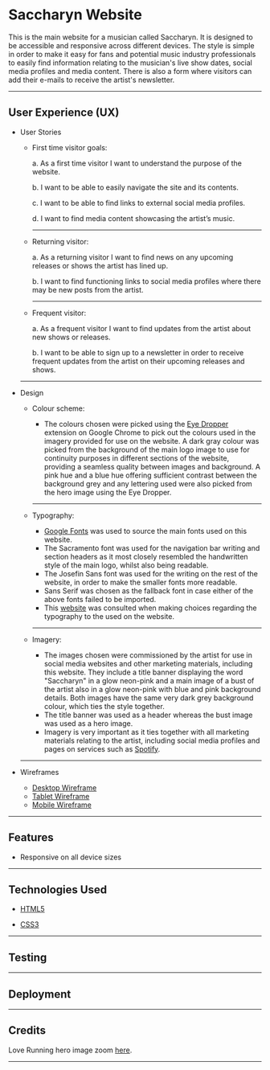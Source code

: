 # Saccharyn Website

This is the main website for a musician called Saccharyn. It is designed to be accessible and responsive across different devices. The style is simple in order to make it easy for fans and potential music industry professionals to easily find information relating to the musician's live show dates, social media profiles and media content. There is also a form where visitors can add their e-mails to receive the artist's newsletter. 


---


## User Experience (UX)

* User Stories

    + First time visitor goals:

        a. As a first time visitor I want to understand the purpose of the website.

        b. I want to be able to easily navigate the site and its contents.

        c. I want to be able to find links to external social media profiles.

        d. I want to find media content showcasing the artist’s music.

        ---

    + Returning visitor:

        a. As a returning visitor I want to find news on any upcoming releases or shows the artist has lined up.

        b. I want to find functioning links to social media profiles where there may be new posts from the artist.

        ---

    + Frequent visitor:

        a. As a frequent visitor I want to find updates from the artist about new shows or releases.

        b. I want to be able to sign up to a newsletter in order to receive frequent updates from the artist on their upcoming releases and shows.
    
    ---

* Design

    + Colour scheme:
        
        - The colours chosen were picked using the [Eye Dropper](https://eyedropper.org/) extension on Google Chrome to pick out the colours used in the imagery provided for use on the website. A dark gray colour was picked from the background of the main logo image to use for continuity purposes in different sections of the website, providing a seamless quality between images and background. A pink hue and a blue hue offering sufficient contrast between the background grey and any lettering used were also picked from the hero image using the Eye Dropper.

        ---

    + Typography:

        - [Google Fonts](https://fonts.google.com/) was used to source the main fonts used on this website.
        - The Sacramento font was used for the navigation bar writing and section headers as it most closely resembled the handwritten style of the main logo, whilst also being readable.
        - The Josefin Sans font was used for the writing on the rest of the website, in order to make the smaller fonts more readable.
        - Sans Serif was chosen as the fallback font in case either of the above fonts failed to be imported.
        - This [website](https://kevq.uk/whats-in-a-font-researching-website-typography/) was consulted when making choices regarding the typography to the used on the website. 

        ---

    + Imagery:

        - The images chosen were commissioned by the artist for use in social media websites and other marketing materials, including this website. They include a title banner displaying the word "Saccharyn" in a glow neon-pink and a main image of a bust of the artist also in a glow neon-pink with blue and pink background details. Both images have the same very dark grey background colour, which ties the style together. 
        - The title banner was used as a header whereas the bust image was used as a hero image.
        - Imagery is very important as it ties together with all marketing materials relating to the artist, including social media profiles and pages on services such as [Spotify](https://open.spotify.com/artist/7BrG3qmLmDp8B30dzd657d).

    ---

* Wireframes

    + [Desktop Wireframe](assets/images/wireframe1.png)
    + [Tablet Wireframe](assets/images/wireframe2.png)
    + [Mobile Wireframe](assets/images/wireframe3.png)


---


## Features

* Responsive on all device sizes


---


## Technologies Used


- [HTML5](https://kevq.uk/whats-in-a-font-researching-website-typography/)

- [CSS3](https://en.wikipedia.org/wiki/CSS)


---


## Testing


---


## Deployment


---


## Credits

Love Running hero image zoom [here](https://learn.codeinstitute.net/courses/course-v1:CodeInstitute+CSE101+2020_Q2/courseware/be0e510a3aca4bccb6e0bba4cf7cf06b/83c6c94d55f44c79a3646810d80ce7a3/).

---